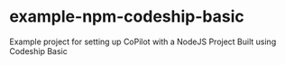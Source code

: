 # example-npm-codeship-basic
Example project for setting up CoPilot with a NodeJS Project Built using Codeship Basic
